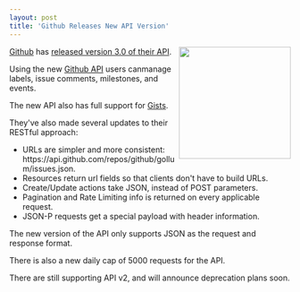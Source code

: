 ```yaml
---
layout: post
title: 'Github Releases New API Version'
---
```

<img src="http://kinlane-productions.s3.amazonaws.com/github/github-round.png" alt="" width="200" align="right" /><a title="Github" href="https://github.com/">Github</a> has <a title="released version 3.0 of their API" href="https://github.com/blog/846-new-issues-and-gist-api">released version 3.0 of their API</a>.<p></p>
Using the new <a title="Github API" href="http://developer.github.com/v3/">Github API</a> users canmanage labels, issue comments, milestones, and events.<p></p>
The new API also has full support for <a title="Gists" href="https://gist.github.com/">Gists</a>.<p></p>
They've also made several updates to their RESTful approach:
<ul class="mainlist">
	<li>URLs are simpler and more consistent: https://api.github.com/repos/github/gollum/issues.json.</li>
	<li>Resources return url fields so that clients don't have to build URLs.</li>
	<li>Create/Update actions take JSON, instead of POST parameters.</li>
	<li>Pagination and Rate Limiting info is returned on every applicable request.</li>
	<li>JSON-P requests get a special payload with header information.</li>
</ul>
The new version of the API only supports JSON as the request and response format.<p></p>
There is also a new daily cap of 5000 requests for the API.<p></p>
There are still supporting API v2, and will announce deprecation plans soon.